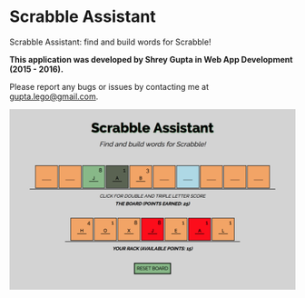 Scrabble Assistant
==========

Scrabble Assistant: find and build words for Scrabble!

**This application was developed by Shrey Gupta in Web App Development (2015 - 2016).**

Please report any bugs or issues by contacting me at gupta.lego@gmail.com.

![alt tag](https://raw.githubusercontent.com/stormsurfer98/Scrabble-Assistant/master/preview.png)
